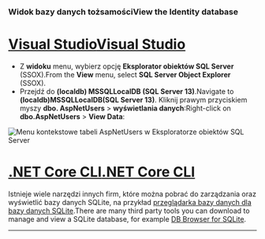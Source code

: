 ### <a name="view-the-identity-database"></a><span data-ttu-id="e4ab9-101">Widok bazy danych tożsamości</span><span class="sxs-lookup"><span data-stu-id="e4ab9-101">View the Identity database</span></span>

# <a name="visual-studiotabvisual-studio"></a>[<span data-ttu-id="e4ab9-102">Visual Studio</span><span class="sxs-lookup"><span data-stu-id="e4ab9-102">Visual Studio</span></span>](#tab/visual-studio) 

* <span data-ttu-id="e4ab9-103">Z **widoku** menu, wybierz opcję **Eksplorator obiektów SQL Server** (SSOX).</span><span class="sxs-lookup"><span data-stu-id="e4ab9-103">From the **View** menu, select **SQL Server Object Explorer** (SSOX).</span></span>
* <span data-ttu-id="e4ab9-104">Przejdź do **(localdb) MSSQLLocalDB (SQL Server 13)**.</span><span class="sxs-lookup"><span data-stu-id="e4ab9-104">Navigate to **(localdb)MSSQLLocalDB(SQL Server 13)**.</span></span> <span data-ttu-id="e4ab9-105">Kliknij prawym przyciskiem myszy **dbo. AspNetUsers** > **wyświetlania danych**:</span><span class="sxs-lookup"><span data-stu-id="e4ab9-105">Right-click on **dbo.AspNetUsers** > **View Data**:</span></span>

![Menu kontekstowe tabeli AspNetUsers w Eksploratorze obiektów SQL Server](~/security/authentication/accconfirm/_static/ssox.png)

# <a name="net-core-clitabnetcore-cli"></a>[<span data-ttu-id="e4ab9-107">.NET Core CLI</span><span class="sxs-lookup"><span data-stu-id="e4ab9-107">.NET Core CLI</span></span>](#tab/netcore-cli)

<span data-ttu-id="e4ab9-108">Istnieje wiele narzędzi innych firm, które można pobrać do zarządzania oraz wyświetlić bazy danych SQLite, na przykład [przeglądarka bazy danych dla bazy danych SQLite](http://sqlitebrowser.org/).</span><span class="sxs-lookup"><span data-stu-id="e4ab9-108">There are many third party tools you can download to manage and view a SQLite database, for example [DB Browser for SQLite](http://sqlitebrowser.org/).</span></span>

------
